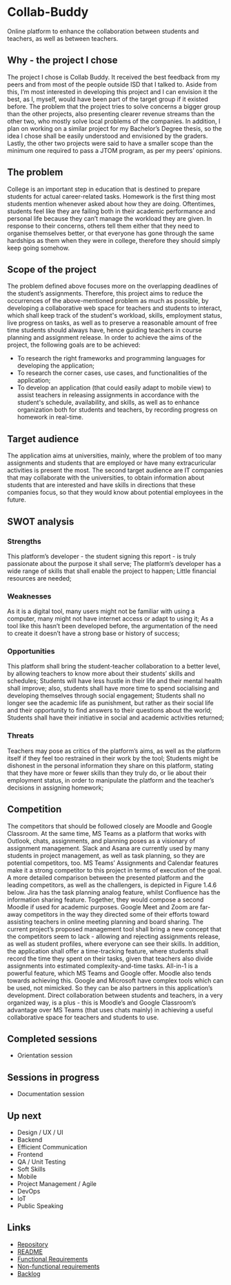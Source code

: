 # Collab-Buddy
Online platform to enhance the collaboration between students and teachers, as well as between teachers.

## Why - the project I chose
  The project I chose is Collab Buddy. It received the best feedback from my peers and from most of the people outside ISD that I talked to. Aside from this, I’m most interested in developing this project and I can envision it the best, as I, myself, would have been part of the target group if it existed before. The problem that the project tries to solve concerns a bigger group than the other projects, also presenting clearer revenue streams than the other two, who mostly solve local problems of the companies. In addition, I plan on working on a similar project for my Bachelor’s Degree thesis, so the idea I chose shall be easily understood and envisioned by the graders. Lastly, the other two projects were said to have a smaller scope than the minimum one required to pass a JTOM program, as per my peers’ opinions.

## The problem
  College is an important step in education that is destined to prepare students for actual career-related tasks. Homework is the first thing most students mention whenever asked about how they are doing. Oftentimes, students feel like they are failing both in their academic performance and personal life because they can’t manage the workload they are given. In response to their concerns, others tell them either that they need to organise themselves better, or that everyone has gone through the same hardships as them when they were in college, therefore they should simply keep going somehow.
  
## Scope of the project
  The problem defined above focuses more on the overlapping deadlines of the student’s assignments. Therefore, this project aims to reduce the occurrences of the above-mentioned problem as much as possible, by developing a collaborative web space for teachers and students to interact, which shall keep track of the student's workload, skills, employment status, live progress on tasks, as well as to preserve a reasonable amount of free time students should always have, hence guiding teachers in course planning and assignment release.
	In order to achieve the aims of the project, the following goals are to be achieved:
- To research the right frameworks and programming languages for developing the application;
- To research the corner cases, use cases, and functionalities of the application;
- To develop an application (that could easily adapt to mobile view) to assist teachers in releasing assignments in accordance with the student's schedule, availability, and skills, as well as to enhance organization both for students and teachers, by recording progress on homework in real-time.

## Target audience
  The application aims at universities, mainly, where the problem of too many assignments and students that are employed or have many extracuricular activities is present the most. The second target audience are IT companies that may collaborate with the universities, to obtain information about students that are interested and have skills in directions that these companies focus, so that they would know about potential employees in the future.
  
## SWOT analysis
### Strengths
This platform’s developer - the student signing this report - is truly passionate about the purpose it shall serve;
The platform’s developer has a wide range of skills that shall enable the project to happen;
Little financial resources are needed;

### Weaknesses
As it is a digital tool, many users might not be familiar with using a computer, many might not have internet access or adapt to using it;
As a tool like this hasn’t been developed before, the argumentation of the need to create it doesn’t have a strong base or history of success;
	
### Opportunities
This platform shall bring the student-teacher collaboration to a better level, by allowing teachers to know more about their students’ skills and schedules;
Students will have less hustle in their life and their mental health shall improve; also, students shall have more time to spend socialising and developing themselves through social engagement;
Students shall no longer see the academic life as punishment, but rather as their social life and their opportunity to find answers to their questions about the world;
Students shall have their initiative in social and academic activities returned;

### Threats
Teachers may pose as critics of the platform’s aims, as well as the platform itself if they feel too restrained in their work by the tool;
Students might be dishonest in the personal information they share on this platform, stating that they have more or fewer skills than they truly do, or lie about their employment status, in order to manipulate the platform and the teacher’s decisions in assigning homework;

## Competition
  The competitors that should be followed closely are Moodle and Google Classroom. At the same time, MS Teams as a platform that works with Outlook, chats, assignments, and planning poses as a visionary of assignment management. Slack and Asana are currently used by many students in project management, as well as task planning, so they are potential competitors, too.
	MS Teams’ Assignments and Calendar features make it a strong competitor to this project in terms of execution of the goal. A more detailed comparison between the presented platform and the leading competitors, as well as the challengers, is depicted in Figure 1.4.6 below.
	Jira has the task planning analog feature, whilst Confluence has the information sharing feature. Together, they would compose a second Moodle if used for academic purposes. Google Meet and Zoom are far-away competitors in the way they directed some of their efforts toward assisting teachers in online meeting planning and board sharing.
	The current project’s proposed management tool shall bring a new concept that the competitors seem to lack - allowing and rejecting assignments release, as well as student profiles, where everyone can see their skills. In addition, the application shall offer a time-tracking feature, where students shall record the time they spent on their tasks, given that teachers also divide assignments into estimated complexity-and-time tasks.
  All-in-1 is a powerful feature, which MS Teams and Google offer. Moodle also tends towards achieving this. Google and Microsoft have complex tools which can be used, not mimicked. So they can be also partners in this application’s development. Direct collaboration between students and teachers, in a very organized way, is a plus - this is Moodle’s and Google Classroom’s advantage over MS Teams (that uses chats mainly) in achieving a useful collaborative space for teachers and students to use.

## Completed sessions
- Orientation session

## Sessions in progress
- Documentation session

## Up next
- Design / UX / UI
- Backend
- Efficient Communication
- Frontend
- QA / Unit Testing
- Soft Skills
- Mobile
- Project Management / Agile
- DevOps
- IoT
- Public Speaking

## Links
- [Repository](https://github.com/Anniegavr/Collab-Buddy)
- [README](https://github.com/Anniegavr/Collab-Buddy#readme)
- [Functional Requirements](https://github.com/Anniegavr/Collab-Buddy/wiki/Functional-Requirements)
- [Non-functional requirements](https://github.com/Anniegavr/Collab-Buddy/wiki/Non-functional-Requirements)
- [Backlog](https://github.com/users/Anniegavr/projects/2)
